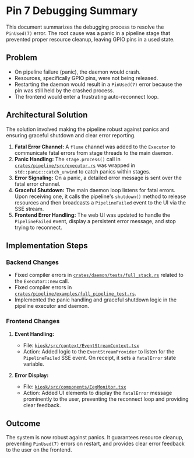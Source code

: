 # Pin 7 Debugging Summary

This document summarizes the debugging process to resolve the `PinUsed(7)` error. The root cause was a panic in a pipeline stage that prevented proper resource cleanup, leaving GPIO pins in a used state.

## Problem

- On pipeline failure (panic), the daemon would crash.
- Resources, specifically GPIO pins, were not being released.
- Restarting the daemon would result in a `PinUsed(7)` error because the pin was still held by the crashed process.
- The frontend would enter a frustrating auto-reconnect loop.

## Architectural Solution

The solution involved making the pipeline robust against panics and ensuring graceful shutdown and clear error reporting.

1.  **Fatal Error Channel:** A `flume` channel was added to the `Executor` to communicate fatal errors from stage threads to the main daemon.
2.  **Panic Handling:** The `stage.process()` call in [`crates/pipeline/src/executor.rs`](crates/pipeline/src/executor.rs) was wrapped in `std::panic::catch_unwind` to catch panics within stages.
3.  **Error Signaling:** On a panic, a detailed error message is sent over the fatal error channel.
4.  **Graceful Shutdown:** The main daemon loop listens for fatal errors. Upon receiving one, it calls the pipeline's `shutdown()` method to release resources and then broadcasts a `PipelineFailed` event to the UI via the SSE stream.
5.  **Frontend Error Handling:** The web UI was updated to handle the `PipelineFailed` event, display a persistent error message, and stop trying to reconnect.

## Implementation Steps

### Backend Changes

- Fixed compiler errors in [`crates/daemon/tests/full_stack.rs`](crates/daemon/tests/full_stack.rs) related to the `Executor::new` call.
- Fixed compiler errors in [`crates/pipeline/examples/full_pipeline_test.rs`](crates/pipeline/examples/full_pipeline_test.rs).
- Implemented the panic handling and graceful shutdown logic in the pipeline executor and daemon.

### Frontend Changes

1.  **Event Handling:**
    -   File: [`kiosk/src/context/EventStreamContext.tsx`](kiosk/src/context/EventStreamContext.tsx)
    -   Action: Added logic to the `EventStreamProvider` to listen for the `PipelineFailed` SSE event. On receipt, it sets a `fatalError` state variable.

2.  **Error Display:**
    -   File: [`kiosk/src/components/EegMonitor.tsx`](kiosk/src/components/EegMonitor.tsx)
    -   Action: Added UI elements to display the `fatalError` message prominently to the user, preventing the reconnect loop and providing clear feedback.

## Outcome

The system is now robust against panics. It guarantees resource cleanup, preventing `PinUsed(7)` errors on restart, and provides clear error feedback to the user on the frontend.